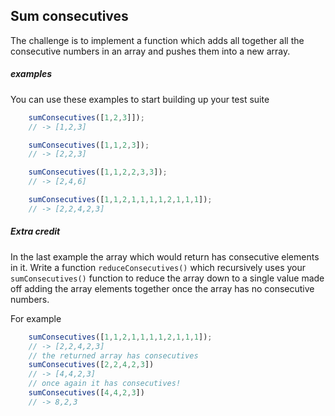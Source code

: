 ## Sum consecutives

The challenge is to implement a function which adds all together all the consecutive numbers in an array and pushes them into a new array.


##### examples

You can use these examples to start building up your test suite

```javascript
    sumConsecutives([1,2,3]]);
    // -> [1,2,3]
```

```javascript
    sumConsecutives([1,1,2,3]);
    // -> [2,2,3]
```

```javascript
    sumConsecutives([1,1,2,2,3,3]);
    // -> [2,4,6]
```

```javascript
    sumConsecutives([1,1,2,1,1,1,1,2,1,1,1]);
    // -> [2,2,4,2,3]
```

##### Extra credit

In the last example the array which would return has consecutive elements in it. Write a function `reduceConsecutives()` which recursively uses your `sumConsecutives()` function to reduce the array down to a single value made off adding the array elements together once the array has no consecutive numbers.

For example

```javascript
    sumConsecutives([1,1,2,1,1,1,1,2,1,1,1]);
    // -> [2,2,4,2,3]
    // the returned array has consecutives
    sumConsecutives([2,2,4,2,3])
    // -> [4,4,2,3]
    // once again it has consecutives!
    sumConsecutives([4,4,2,3])
    // -> 8,2,3
```
